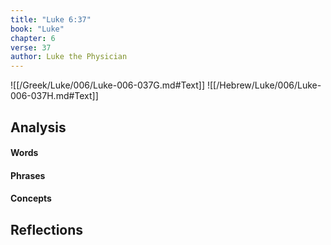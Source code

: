 ```yaml
---
title: "Luke 6:37"
book: "Luke"
chapter: 6
verse: 37
author: Luke the Physician
---
```

![[/Greek/Luke/006/Luke-006-037G.md#Text]]
![[/Hebrew/Luke/006/Luke-006-037H.md#Text]]

## Analysis

#### Words

#### Phrases

#### Concepts

## Reflections
